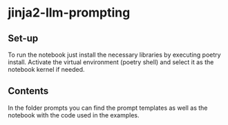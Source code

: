 # jinja2-llm-prompting

## Set-up

To run the notebook just install the necessary libraries by executing poetry install. Activate the virtual environment (poetry shell) and select it as the notebook kernel if needed.

## Contents

In the folder prompts you can find the prompt templates as well as the notebook with the code used in the examples.